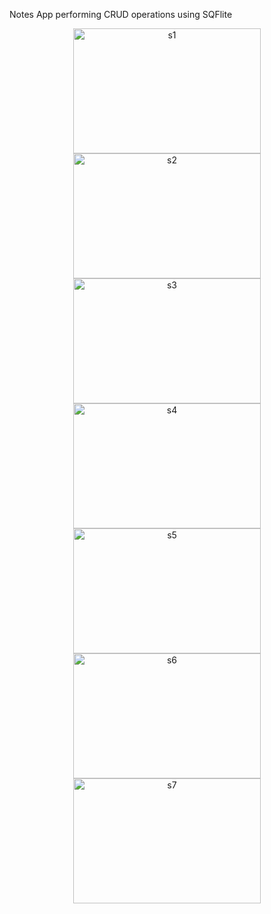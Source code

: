 Notes App performing CRUD operations using SQFlite

<p align="center">
  <img src="https://github.com/user-attachments/assets/12c50bcd-fee5-4266-bb28-c9fca3f6e988" alt="s1" width="300" height="200">
  <img src="https://github.com/user-attachments/assets/3532629e-cbe0-4166-91a7-fa2551353c07" alt="s2" width="300" height="200">
  <img src="https://github.com/user-attachments/assets/fe0a8452-25e7-4c87-ae80-1c46d863edd3" alt="s3" width="300" height="200">
  <img src="https://github.com/user-attachments/assets/34b999eb-e528-4149-87f2-49d1cd9c4fa1" alt="s4" width="300" height="200">
  <img src="https://github.com/user-attachments/assets/14586e64-c966-44df-beb1-174619152d1b" alt="s5" width="300" height="200">
  <img src="https://github.com/user-attachments/assets/54c4890d-b326-42b0-b4a2-85c16da7d9e5" alt="s6" width="300" height="200">
  <img src="https://github.com/user-attachments/assets/d7cde02c-6501-4b28-92f6-dbfd1cb165e8" alt="s7" width="300" height="200">
</p>

